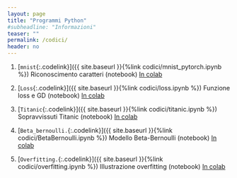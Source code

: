 ```yaml
---
layout: page
title: "Programmi Python"
#subheadline: "Informazioni"
teaser: ""
permalink: /codici/
header: no
---
```


1. [`mnist`{:.codelink}]({{ site.baseurl }}{%link codici/mnist_pytorch.ipynb %}) Riconoscimento caratteri (notebook) [In colab](https://colab.research.google.com/github/tvml/ml2425/blob/master/codici/mnist_pytorch.ipynb)

1. [`Loss`{:.codelink}]({{ site.baseurl }}{%link codici/loss.ipynb %}) Funzione loss e GD (notebook) [In colab](https://colab.research.google.com/github/tvml/ml2425/blob/master/codici/loss.ipynb)

1. [`Titanic`{:.codelink}]({{ site.baseurl }}{%link codici/titanic.ipynb %}) Sopravvissuti Titanic (notebook) [In colab](https://colab.research.google.com/github/tvml/ml2425/blob/master/codici/titanic.ipynb)

1. [`Beta_bernoulli.`{:.codelink}]({{ site.baseurl }}{%link codici/BetaBernoulli.ipynb %}) Modello Beta-Bernoulli (notebook) [In colab](https://colab.research.google.com/github/tvml/ml2425/blob/master/codici/BetaBernoulli.ipynb)

1. [`Overfitting.`{:.codelink}]({{ site.baseurl }}{%link codici/overfitting.ipynb %}) Illustrazione overfitting (notebook) [In colab](https://colab.research.google.com/github/tvml/ml2425/blob/master/codici/overfitting.ipynb)